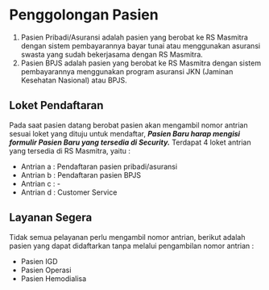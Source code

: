 # Penggolongan Pasien

1. Pasien Pribadi/Asuransi adalah pasien yang berobat ke RS Masmitra dengan sistem pembayarannya bayar tunai atau menggunakan asuransi swasta yang sudah bekerjasama dengan RS Masmitra.
2. Pasien BPJS adalah pasien yang berobat ke RS Masmitra dengan sistem pembayarannya menggunakan program asuransi  JKN (Jaminan Kesehatan Nasional) atau BPJS.

## Loket Pendaftaran

Pada saat pasien datang berobat pasien akan mengambil nomor antrian sesuai loket yang dituju untuk mendaftar, ***Pasien Baru harap mengisi formulir Pasien Baru yang tersedia di Security.*** Terdapat 4 loket antrian yang tersedia di RS Masmitra, yaitu :

- Antrian a : Pendaftaran pasien pribadi/asuransi
- Antrian b : Pendaftaran pasien BPJS
- Antrian c : -
- Antrian d : Customer Service

## Layanan Segera

Tidak semua pelayanan perlu mengambil nomor antrian, berikut adalah pasien yang dapat didaftarkan tanpa melalui pengambilan nomor antrian :

- Pasien IGD
- Pasien Operasi
- Pasien Hemodialisa
